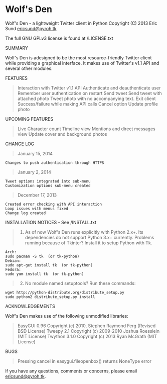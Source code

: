 Wolf's Den
========

Wolf's Den - a lightweight Twitter client in Python
Copyright (C) 2013  Eric Sund
ericsund@pyroh.tk

The full GNU GPLv3 license is found at /LICENSE.txt

SUMMARY

Wolf's Den is adesigned to be the most resource-friendly Twitter client while providing a graphical interface.
It makes use of Twitter's v1.1 API and several other modules.



FEATURES

> Interaction with Twitter v1.1 API
> Authenticate and deauthenticate user
> Remember user authentication on restart
> Send tweet
> Send tweet with attached photo
> Tweet photo with no accompanying text.
> Exit client
> Success/failure while making API calls
> Cancel option
> Update profile photo



UPCOMING FEATURES

> Live Character count
> Timeline view
> Mentions and direct messages view
> Update cover and background photos



CHANGE LOG

> January 15, 2014
>
	Changes to push authentication through HTTPS

> January 2, 2014
>
	Tweet options integrated into sub-menu
	Customization options sub-menu created
> December 17, 2013
>
	Created error checking with API interaction
	Loop issues with menus fixed
	Change log created

INSTALLATION NOTICES - See /INSTALL.txt

> 1.  As of now Wolf's Den runs explicitly with Python 2.x+.  Its dependencies do not support Python 3.x+ currently.
Problems running because of Tkinter?  Install it to setup Python with Tk.
>
	Arch:
	sudo pacman -S tk  (or tk-python)
	Debian:
	sudo apt-get install tk  (or tk-python)
	Fedora:
	sudo yum install tk  (or tk-python)

> 2.  No module named setuptools?  Run these commands:
>
	wget http://python-distribute.org/distribute_setup.py
	sudo python2 distribute_setup.py install



ACKNOWLEDGEMENTS

Wolf's Den makes use of the following unmodified libraries:
> EasyGUI 0.96 Copyright (c) 2010, Stephen Raymond Ferg (Revised BSD License)
> Tweepy 2.1 Copyright (c) 2009-2010 Joshua Roesslein (MIT License)
> Twython 3.1.0 Copyright (c) 2013 Ryan McGrath (MIT License)



BUGS
> Pressing cancel in easygui.fileopenbox() returns NoneType error



If you have any questions, comments or concerns, please email ericsund@pyroh.tk.
